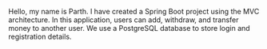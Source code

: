 Hello, my name is Parth. I have created a Spring Boot project using the MVC architecture. In this application, users can add, withdraw, and transfer money to another user. We use a PostgreSQL database to store login and registration details.
